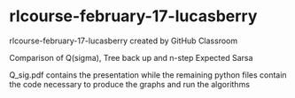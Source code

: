 # rlcourse-february-17-lucasberry
rlcourse-february-17-lucasberry created by GitHub Classroom


Comparison of Q(sigma), Tree back up and n-step Expected Sarsa


Q_sig.pdf contains the presentation while the remaining python files contain the code necessary to produce the graphs and run the algorithms

